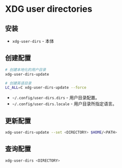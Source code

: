 # XDG user directories

## 安装

- `xdg-user-dirs` - 本体

## 创建配置

```sh
# 创建本地化的用户目录
xdg-user-dirs-update

# 创建英语目录
LC_ALL=C xdg-user-dirs-update --force
```

- `~/.config/user-dirs.dirs` - 用户目录配置。
- `~/.config/user-dirs.locale` - 用户目录所指定语言。

## 更新配置

```sh
xdg-user-dirs-update --set <DIRECTORY> $HOME/<PATH>
```

## 查询配置

```sh
xdg-user-dirs <DIRECTORY>
```
